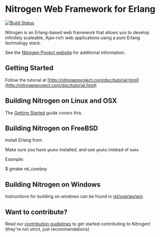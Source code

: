 # Nitrogen Web Framework for Erlang

[![Build Status](https://travis-ci.org/nitrogen/nitrogen.png)](https://travis-ci.org/nitrogen/nitrogen)

Nitrogen is an Erlang-based web framework that allows you to develop
infinitely scaleable, Ajax-rich web applications using a pure Erlang 
technology stack.

See the [Nitrogen Project website](http://nitrogenproject.com) for
additional information.

## Getting Started

Follow the tutorial at
[http://nitrogenproject.com/doc/tutorial.html](http://nitrogenproject.com/doc/tutorial.html)

## Building Nitrogen on Linux and OSX

The [Getting Started](http://nitrogenproject.com/doc/index.html#sec-3) guide covers this.

## Building Nitrogen on FreeBSD

Install Erlang from 

Make sure you have `gmake` installed, and use `gmake` instead of `make`

Example:

$ gmake rel_cowboy

## Building Nitrogen on Windows

Instructions for building on windows can be found in [rel/overlay/win](https://github.com/nitrogen/nitrogen/blob/master/rel/overlay/win/README.md)

## Want to contribute?

Read our [contribution
guidelines](https://github.com/nitrogen/nitrogen/blob/master/CONTRIB.markdown)
to get started contributing to Nitrogen!  (they're not strict, just
recommendations)
